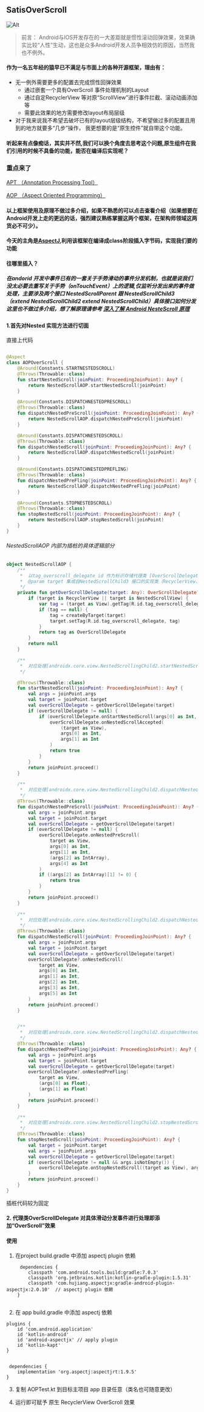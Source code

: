 ## SatisOverScroll

![Alt](https://github.com/sunshaobei/Satis/blob/master/overscroll/e9zkm-5zmua.gif?raw=true)

> 前言： Android与IOS开发存在的一大差距就是惯性滚动回弹效果，效果确实比较“人性”生动，这也是众多Android开发人员争相效仿的原因，当然我也不例外。

#### 作为一名五年经的猿早已不满足与市面上的各种开源框架，理由有：

- 无一例外需要更多的配置去完成惯性回弹效果
    - 通过嵌套一个具有OverScroll 事件处理机制的Layout
    - 通过自定RecyclerView 等对原“ScrollView”进行事件拦截、滚动动画添加等
    - 需要此效果的地方需要修改layout布局层级
- 对于我来说我不希望去破坏已有的layout层级结构，不希望做过多的配置且用到的地方就要多“几步”操作，
  我更想要的是“原生控件”就自带这个功能。

#### 听起来有点像痴话，其实并不然,我们可以换个角度去思考这个问题,原生组件在我们引用的时候不具备的功能，能否在编译后实现呢？

### 重点来了

[APT （Annotation Processing Tool）]()

[AOP （Aspect Oriented Programming）]()

#### 以上框架使用及原理不做过多介绍，如果不熟悉的可以点击查看介绍（如果想要在Android开发上走的更远的话，强烈建议熟练掌握这两个框架，在架构师领域这两货必不可少）。

#### 今天的主角是[AspectJ](https://github.com/HujiangTechnology/gradle_plugin_android_aspectjx),利用该框架在编译成class阶段插入字节码，实现我们要的功能

#### 往哪里插入？

##### 在andorid 开发中事件已有的一套关于手势滑动的事件分发机制，也就是说我们没太必要去重写关于手势（onTouchEvent）上的逻辑,仅监听分发出来的事件做处理，主要涉及两个接口 NestedScrollParent 跟 NestedScrollChild3（extend NestedScrollChild2 extend NestedScrollChild）具体接口如何分发这里也不做过多介绍，想了解原理请参考 [深入了解 Android NesteScroll 原理]()

#### 1.首先对Nested 实现方法进行切面
直接上代码
``` Kotlin 

@Aspect
class AOPOverScroll {
    @Around(Constants.STARTNESTEDSCROLL)
    @Throws(Throwable::class)
    fun startNestedScroll(joinPoint: ProceedingJoinPoint): Any? {
        return NestedScrollAOP.startNestedScroll(joinPoint)
    }

    @Around(Constants.DISPATCHNESTEDPRESCROLL)
    @Throws(Throwable::class)
    fun dispatchNestedPreScroll(joinPoint: ProceedingJoinPoint): Any? {
        return NestedScrollAOP.dispatchNestedPreScroll(joinPoint)
    }

    @Around(Constants.DISPATCHNESTEDSCROLL)
    @Throws(Throwable::class)
    fun dispatchNestedScroll(joinPoint: ProceedingJoinPoint): Any? {
        return NestedScrollAOP.dispatchNestedScroll(joinPoint)
    }

    @Around(Constants.DISPATCHNESTEDPREFLING)
    @Throws(Throwable::class)
    fun dispatchNestedPreFling(joinPoint: ProceedingJoinPoint): Any? {
        return NestedScrollAOP.dispatchNestedPreFling(joinPoint)
    }

    @Around(Constants.STOPNESTEDSCROLL)
    @Throws(Throwable::class)
    fun stopNestedScroll(joinPoint: ProceedingJoinPoint): Any? {
        return NestedScrollAOP.stopNestedScroll(joinPoint)
    }
}

```
###### NestedScrollAOP 内部为插桩的具体逻辑部分

```kotlin
object NestedScrollAOP {
    /**
     *  以tag_overscroll_delegate id 作为标识存储代理类 [OverScrollDelegate]
     *  @param target 集成自NestedScrollChild3 接口的实现类（RecyclerView、 NestedScrollView 目前仅针对这两个原生控件进行插桩的消费事件处理 排除自定义控件）
     */
    private fun getOverScrollDelegate(target: Any): OverScrollDelegate? {
        if (target is RecyclerView || target is NestedScrollView) {
            var tag = (target as View).getTag(R.id.tag_overscroll_delegate)
            if (tag == null) {
                tag = createByTarget(target)
                target.setTag(R.id.tag_overscroll_delegate, tag)
            }
            return tag as OverScrollDelegate
        }
        return null
    }

    /**
     *  对应处理[androidx.core.view.NestedScrollingChild2.startNestedScroll] 两个参数的方法
     */

    @Throws(Throwable::class)
    fun startNestedScroll(joinPoint: ProceedingJoinPoint): Any? {
        val args = joinPoint.args
        val target = joinPoint.target
        val overScrollDelegate = getOverScrollDelegate(target)
        if (overScrollDelegate != null) {
            if (overScrollDelegate.onStartNestedScroll(args[0] as Int, args[1] as Int)) {
                overScrollDelegate.onNestedScrollAccepted(
                    (target as View),
                    args[0] as Int,
                    args[1] as Int
                )
                return true
            }
        }
        return joinPoint.proceed()
    }

    /**
     *  对应处理[androidx.core.view.NestedScrollingChild2.dispatchNestedPreScroll]
     */
    @Throws(Throwable::class)
    fun dispatchNestedPreScroll(joinPoint: ProceedingJoinPoint): Any? {
        val args = joinPoint.args
        val target = joinPoint.target
        val overScrollDelegate = getOverScrollDelegate(target)
        if (overScrollDelegate != null) {
            overScrollDelegate.onNestedPreScroll(
                target as View,
                args[0] as Int,
                args[1] as Int,
                (args[2] as IntArray),
                args[4] as Int
            )
            if ((args[2] as IntArray)[1] != 0) {
                return true
            }
        }
        return joinPoint.proceed()
    }

    /**
     *  对应处理[androidx.core.view.NestedScrollingChild2.dispatchNestedScroll]
     */
    @Throws(Throwable::class)
    fun dispatchNestedScroll(joinPoint: ProceedingJoinPoint): Any? {
        val args = joinPoint.args
        val target = joinPoint.target
        val overScrollDelegate = getOverScrollDelegate(target)
        overScrollDelegate?.onNestedScroll(
            target as View,
            args[0] as Int,
            args[1] as Int,
            args[2] as Int,
            args[3] as Int,
            args[5] as Int
        )
        return joinPoint.proceed()
    }


    /**
     *  对应处理[androidx.core.view.NestedScrollingChild2.dispatchNestedPreFling] 
     */
    @Throws(Throwable::class)
    fun dispatchNestedPreFling(joinPoint: ProceedingJoinPoint): Any? {
        val args = joinPoint.args
        val target = joinPoint.target
        val overScrollDelegate = getOverScrollDelegate(target)
        overScrollDelegate?.onNestedPreFling(
            target as View,
            (args[0] as Float),
            (args[1] as Float)
        )
        return joinPoint.proceed()
    }

    /**
     *  对应处理[androidx.core.view.NestedScrollingChild2.stopNestedScroll]
     */
    @Throws(Throwable::class)
    fun stopNestedScroll(joinPoint: ProceedingJoinPoint): Any? {
        val target = joinPoint.target
        val args = joinPoint.args
        val overScrollDelegate = getOverScrollDelegate(target)
        if (overScrollDelegate != null && args.isNotEmpty()) {
            overScrollDelegate.onStopNestedScroll((target as View), args[0] as Int)
        }
        return joinPoint.proceed()
    }
}
```
插桩代码较为固定

#### 2. 代理类OverScrollDelegate 对具体滑动分发事件进行处理即添加“OverScroll”效果


#### 使用 
1. 在project build.gradle 中添加 aspectj plugin 依赖
```
     dependencies {
        classpath 'com.android.tools.build:gradle:7.0.3'
        classpath 'org.jetbrains.kotlin:kotlin-gradle-plugin:1.5.31'
        classpath 'com.hujiang.aspectjx:gradle-android-plugin-aspectjx:2.0.10'  // aspectj plugin 依赖
    }
    
```
2. 在 app build.gradle 中添加 aspectj 依赖
```
plugins {
    id 'com.android.application'
    id 'kotlin-android'
    id 'android-aspectjx' // apply plugin
    id 'kotlin-kapt'
}


 dependencies {
    implementation 'org.aspectj:aspectjrt:1.9.5'
}
```

3. 复制 AOPTest.kt 到目标主项目 app 目录任意（类名也可随意更改）

4. 运行即可赋予 原生 RecyclerView  OverScroll 效果


